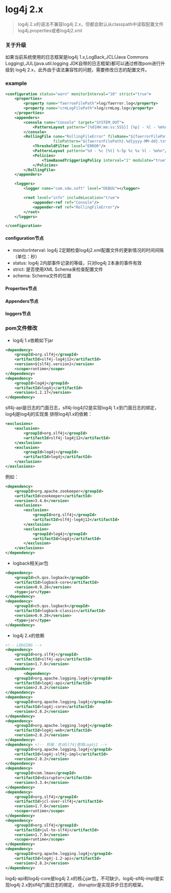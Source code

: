 # log4j 2.x

> log4j 2.x的语法不兼容log4j 2.x，但都会默认从classpath中读取配置文件log4j.properties或者log4j2.xml

### 关于升级

如果当前系统使用的日志框架是log4j 1.x,LogBack,JCL(Java Commons Logging),JUL(java.util.logging JDK自带的日志框架)都可以通过修改pom进行升级到
log4j 2.x，此外由于语法兼容性的问题，需要修改日志的配置文件。

### example

```xml
<configuration status="warn" monitorInterval="10" strict="true">
    <properties>
        <property name="faerroeFilePath">log/faerror.log</property>
        <property name="crmLogFilePath">log/crmLog.log</property>
    </properties>
    <appenders>
        <console name="Console" target="SYSTEM_OUT">
            <PatternLayout pattern="[%d{HH:mm:ss:SSS}] [%p] - %l - %m%n"/>
        </console>
        <RollingFile name="RollingFileError" fileName="${faerrorFilePath}"
                     filePattern="${faerrorFilePath}.%d{yyyy-MM-dd}.txt" append="false">
            <ThresholdFilter level="ERROR"/>
            <PatternLayout pattern="%d - %c [%t] %-5p %c %x %l - %m%n"/>
            <Policies>
                <TimeBasedTriggeringPolicy interval="1" modulate="true"/>
            </Policies>
        </RollingFile>
    </appenders>

    <loggers>
        <logger name="com.sdw.soft" level="DEBUG"></logger>

        <root level="info" includeLocation="true">
            <appender-ref ref="Console"/>
            <appender-ref ref="RollingFileError"/>
        </root>
    </loggers>

</configuration>

```

#### configuration节点

+ monitorInterval: log4j 2定期检查log4j2.xml配置文件的更新情况的时间间隔（单位：秒）
+ status: log4j 2内部事件记录的等级，只对log4j 2本身的事件有效
+ strict: 是否使用XML Schema来检查配置文件
+ schema: Schema文件的位置

#### Properties节点


#### Appenders节点


#### loggers节点


### pom文件修改

+ log4j 1.x依赖如下jar
```xml
<dependency>
	<groupId>org.slf4j</groupId>
	<artifactId>slf4j-log4j12</artifactId>
	<version>${slf4j.version}</version>
	<scope>runtime</scope>
</dependency>
<dependency>
	<groupId>log4j</groupId>
	<artifactId>log4j</artifactId>
	<version>1.2.17</version>
</dependency>
```
slf4j-api是日志的门面日志，slf4j-log4j12是实现log4j 1.x到门面日志的绑定，log4j是log4j的实现类
排除log4j1.x的依赖：
```xml
<exclusions>
    <exclusion>
        <groupId>org.slf4j</groupId>
        <artifactId>slf4j-log4j12</artifactId>
    </exclusion>
    <exclusion>
        <groupId>log4j</groupId>
        <artifactId>log4j</artifactId>
    </exclusion>
</exclusions>
```
例如：
```xml
<dependency>
    <groupId>org.apache.zookeeper</groupId>
    <artifactId>zookeeper</artifactId>
    <version>3.4.6</version>
    <exclusions>
    	<exclusion>
    		<groupId>org.slf4j</groupId>
    		<artifactId>slf4j-log4j12</artifactId>
    	</exclusion>
    	<exclusion>
            <groupId>log4j</groupId>
            <artifactId>log4j</artifactId>
        </exclusion>
    </exclusions>
</dependency>
```

+ logback相关jar包
```xml
<dependency>  
    <groupId>ch.qos.logback</groupId>  
    <artifactId>logback-core</artifactId>  
    <version>0.9.28</version>  
    <type>jar</type>  
</dependency>  
<dependency>  
    <groupId>ch.qos.logback</groupId>  
    <artifactId>logback-classic</artifactId>  
    <version>0.9.28</version>  
    <type>jar</type>  
</dependency>
```

+ log4j 2.x的依赖
```xml
<!-- LOGGING -->
<dependency>
	<groupId>org.slf4j</groupId>
	<artifactId>slf4j-api</artifactId>
	<version>1.7.6</version>
</dependency>
		<dependency>
	<groupId>org.apache.logging.log4j</groupId>
	<artifactId>log4j-api</artifactId>
	<version>2.8.2</version>
</dependency>
<dependency>
	<groupId>org.apache.logging.log4j</groupId>
	<artifactId>log4j-core</artifactId>
	<version>2.8.2</version>
</dependency>
<dependency>
	<groupId>org.apache.logging.log4j</groupId>
	<artifactId>log4j-web</artifactId>
	<version>2.8.2</version>
</dependency>
<dependency> <!-- 桥接：告诉Slf4j使用Log4j2 -->
    <groupId>org.apache.logging.log4j</groupId>
    <artifactId>log4j-slf4j-impl</artifactId>
    <version>2.8.2</version>
</dependency>
<dependency>
    <groupId>com.lmax</groupId>
    <artifactId>disruptor</artifactId>
    <version>3.3.4</version>
</dependency>
<dependency>
	<groupId>org.slf4j</groupId>
	<artifactId>jcl-over-slf4j</artifactId>
	<version>1.7.6</version>
	<scope>runtime</scope>
</dependency>
<dependency>
	<groupId>org.slf4j</groupId>
	<artifactId>jul-to-slf4j</artifactId>
	<version>1.7.6</version>
	<scope>runtime</scope>
</dependency>
<dependency>
	<groupId>org.apache.logging.log4j</groupId>
	<artifactId>log4j-1.2-api</artifactId>
	<version>2.8.2</version>
</dependency>
```
log4j-api和log4j-core是log4j 2.x的核心jar包，不可缺少。log4j-slf4j-impl是实现log4j 2.x到slf4j门面日志的绑定，
disruptor是实现异步日志的框架。
